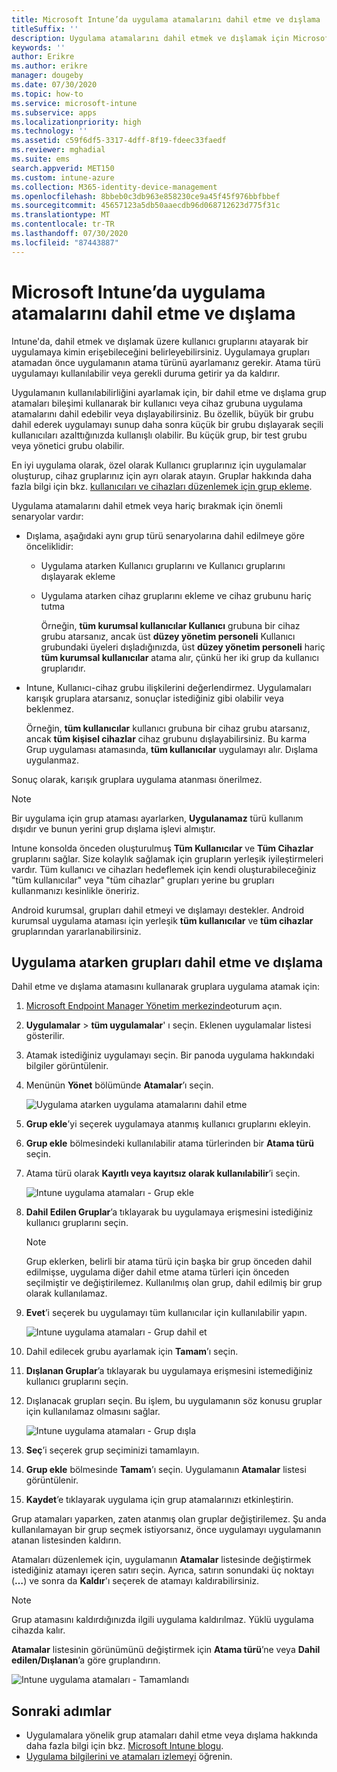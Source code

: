 ```yaml
---
title: Microsoft Intune’da uygulama atamalarını dahil etme ve dışlama
titleSuffix: ''
description: Uygulama atamalarını dahil etmek ve dışlamak için Microsoft Intune’u nasıl kullanabileceğinizi öğrenin.
keywords: ''
author: Erikre
ms.author: erikre
manager: dougeby
ms.date: 07/30/2020
ms.topic: how-to
ms.service: microsoft-intune
ms.subservice: apps
ms.localizationpriority: high
ms.technology: ''
ms.assetid: c59f6df5-3317-4dff-8f19-fdeec33faedf
ms.reviewer: mghadial
ms.suite: ems
search.appverid: MET150
ms.custom: intune-azure
ms.collection: M365-identity-device-management
ms.openlocfilehash: 8bbeb0c3db963e858230ce9a45f45f976bbfbbef
ms.sourcegitcommit: 45657123a5db50aaecdb96d068712623d775f31c
ms.translationtype: MT
ms.contentlocale: tr-TR
ms.lasthandoff: 07/30/2020
ms.locfileid: "87443887"
---
```

# <a name="include-and-exclude-app-assignments-in-microsoft-intune"></a>Microsoft Intune’da uygulama atamalarını dahil etme ve dışlama

Intune'da, dahil etmek ve dışlamak üzere kullanıcı gruplarını atayarak bir uygulamaya kimin erişebileceğini belirleyebilirsiniz. Uygulamaya grupları atamadan önce uygulamanın atama türünü ayarlamanız gerekir. Atama türü uygulamayı kullanılabilir veya gerekli duruma getirir ya da kaldırır. 

Uygulamanın kullanılabilirliğini ayarlamak için, bir dahil etme ve dışlama grup atamaları bileşimi kullanarak bir kullanıcı veya cihaz grubuna uygulama atamalarını dahil edebilir veya dışlayabilirsiniz. Bu özellik, büyük bir grubu dahil ederek uygulamayı sunup daha sonra küçük bir grubu dışlayarak seçili kullanıcıları azalttığınızda kullanışlı olabilir. Bu küçük grup, bir test grubu veya yönetici grubu olabilir. 

En iyi uygulama olarak, özel olarak Kullanıcı gruplarınız için uygulamalar oluşturup, cihaz gruplarınız için ayrı olarak atayın. Gruplar hakkında daha fazla bilgi için bkz. [kullanıcıları ve cihazları düzenlemek için grup ekleme](../fundamentals/groups-add.md).  

Uygulama atamalarını dahil etmek veya hariç bırakmak için önemli senaryolar vardır:

- Dışlama, aşağıdaki aynı grup türü senaryolarına dahil edilmeye göre önceliklidir:
  - Uygulama atarken Kullanıcı gruplarını ve Kullanıcı gruplarını dışlayarak ekleme
  - Uygulama atarken cihaz gruplarını ekleme ve cihaz grubunu hariç tutma

    Örneğin, **tüm kurumsal kullanıcılar Kullanıcı** grubuna bir cihaz grubu atarsanız, ancak üst **düzey yönetim personeli** Kullanıcı grubundaki üyeleri dışladığınızda, üst **düzey yönetim personeli** hariç **tüm kurumsal kullanıcılar** atama alır, çünkü her iki grup da kullanıcı gruplarıdır.
- Intune, Kullanıcı-cihaz grubu ilişkilerini değerlendirmez. Uygulamaları karışık gruplara atarsanız, sonuçlar istediğiniz gibi olabilir veya beklenmez.

    Örneğin, **tüm kullanıcılar** kullanıcı grubuna bir cihaz grubu atarsanız, ancak **tüm kişisel cihazlar** cihaz grubunu dışlayabilirsiniz. Bu karma Grup uygulaması atamasında, **tüm kullanıcılar** uygulamayı alır. Dışlama uygulanmaz.

Sonuç olarak, karışık gruplara uygulama atanması önerilmez.

> [!NOTE]
> Bir uygulama için grup ataması ayarlarken, **Uygulanamaz** türü kullanım dışıdır ve bunun yerini grup dışlama işlevi almıştır. 
>
> Intune konsolda önceden oluşturulmuş **Tüm Kullanıcılar** ve **Tüm Cihazlar** gruplarını sağlar. Size kolaylık sağlamak için grupların yerleşik iyileştirmeleri vardır. Tüm kullanıcı ve cihazları hedeflemek için kendi oluşturabileceğiniz "tüm kullanıcılar" veya "tüm cihazlar" grupları yerine bu grupları kullanmanızı kesinlikle öneririz.  
>
> Android kurumsal, grupları dahil etmeyi ve dışlamayı destekler. Android kurumsal uygulama ataması için yerleşik **tüm kullanıcılar** ve **tüm cihazlar** gruplarından yararlanabilirsiniz. 

## <a name="include-and-exclude-groups-when-assigning-apps"></a>Uygulama atarken grupları dahil etme ve dışlama

Dahil etme ve dışlama atamasını kullanarak gruplara uygulama atamak için:

1. [Microsoft Endpoint Manager Yönetim merkezinde](https://go.microsoft.com/fwlink/?linkid=2109431)oturum açın.
2. **Uygulamalar**  >  **tüm uygulamalar**' ı seçin. Eklenen uygulamalar listesi gösterilir.
3. Atamak istediğiniz uygulamayı seçin. Bir panoda uygulama hakkındaki bilgiler görüntülenir.
4. Menünün **Yönet** bölümünde **Atamalar**’ı seçin.

    ![Uygulama atarken uygulama atamalarını dahil etme](./media/apps-inc-exl-assignments/apps-inc-exl-01.png)

5. **Grup ekle**’yi seçerek uygulamaya atanmış kullanıcı gruplarını ekleyin. 
6. **Grup ekle** bölmesindeki kullanılabilir atama türlerinden bir **Atama türü** seçin.
7. Atama türü olarak **Kayıtlı veya kayıtsız olarak kullanılabilir**’i seçin.

    ![Intune uygulama atamaları - Grup ekle](./media/apps-inc-exl-assignments/apps-inc-exl-02.png)
8. **Dahil Edilen Gruplar**’a tıklayarak bu uygulamaya erişmesini istediğiniz kullanıcı gruplarını seçin.

    > [!NOTE]
    > Grup eklerken, belirli bir atama türü için başka bir grup önceden dahil edilmişse, uygulama diğer dahil etme atama türleri için önceden seçilmiştir ve değiştirilemez. Kullanılmış olan grup, dahil edilmiş bir grup olarak kullanılamaz.

9. **Evet**’i seçerek bu uygulamayı tüm kullanıcılar için kullanılabilir yapın.

    ![Intune uygulama atamaları - Grup dahil et](./media/apps-inc-exl-assignments/apps-inc-exl-03.png)
10. Dahil edilecek grubu ayarlamak için **Tamam**’ı seçin.
11. **Dışlanan Gruplar**’a tıklayarak bu uygulamaya erişmesini istemediğiniz kullanıcı gruplarını seçin.
12. Dışlanacak grupları seçin. Bu işlem, bu uygulamanın söz konusu gruplar için kullanılamaz olmasını sağlar.

    ![Intune uygulama atamaları - Grup dışla](./media/apps-inc-exl-assignments/apps-inc-exl-04.png)
13. **Seç**’i seçerek grup seçiminizi tamamlayın.
14. **Grup ekle** bölmesinde **Tamam**’ı seçin. Uygulamanın **Atamalar** listesi görüntülenir.
15. **Kaydet**’e tıklayarak uygulama için grup atamalarınızı etkinleştirin.

Grup atamaları yaparken, zaten atanmış olan gruplar değiştirilemez. Şu anda kullanılamayan bir grup seçmek istiyorsanız, önce uygulamayı uygulamanın atanan listesinden kaldırın.

Atamaları düzenlemek için, uygulamanın **Atamalar** listesinde değiştirmek istediğiniz atamayı içeren satırı seçin. Ayrıca, satırın sonundaki üç noktayı (**…**) ve sonra da **Kaldır**'ı seçerek de atamayı kaldırabilirsiniz. 

> [!NOTE]
> Grup atamasını kaldırdığınızda ilgili uygulama kaldırılmaz. Yüklü uygulama cihazda kalır.  

**Atamalar** listesinin görünümünü değiştirmek için **Atama türü**’ne veya **Dahil edilen/Dışlanan**’a göre gruplandırın.

![Intune uygulama atamaları - Tamamlandı](./media/apps-inc-exl-assignments/apps-inc-exl-05.png)

## <a name="next-steps"></a>Sonraki adımlar

- Uygulamalara yönelik grup atamaları dahil etme veya dışlama hakkında daha fazla bilgi için bkz. [Microsoft Intune blogu](https://aka.ms/new_app_assignment_process).
- [Uygulama bilgilerini ve atamaları izlemeyi](apps-monitor.md) öğrenin.
